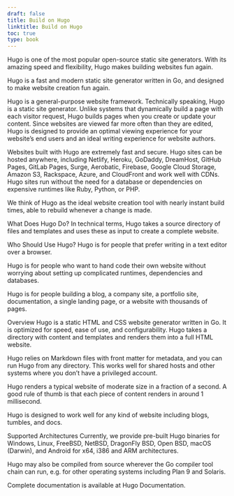 ```yaml
---
draft: false
title: Build on Hugo
linktitle: Build on Hugo
toc: true
type: book
---
```

Hugo is one of the most popular open-source static site generators. With its amazing speed and flexibility, Hugo makes building websites fun again.

Hugo is a fast and modern static site generator written in Go, and designed to make website creation fun again.

Hugo is a general-purpose website framework. Technically speaking, Hugo is a static site generator. Unlike systems that dynamically build a page with each visitor request, Hugo builds pages when you create or update your content. Since websites are viewed far more often than they are edited, Hugo is designed to provide an optimal viewing experience for your website’s end users and an ideal writing experience for website authors.

Websites built with Hugo are extremely fast and secure. Hugo sites can be hosted anywhere, including Netlify, Heroku, GoDaddy, DreamHost, GitHub Pages, GitLab Pages, Surge, Aerobatic, Firebase, Google Cloud Storage, Amazon S3, Rackspace, Azure, and CloudFront and work well with CDNs. Hugo sites run without the need for a database or dependencies on expensive runtimes like Ruby, Python, or PHP.

We think of Hugo as the ideal website creation tool with nearly instant build times, able to rebuild whenever a change is made.

What Does Hugo Do? 
In technical terms, Hugo takes a source directory of files and templates and uses these as input to create a complete website.

Who Should Use Hugo? 
Hugo is for people that prefer writing in a text editor over a browser.

Hugo is for people who want to hand code their own website without worrying about setting up complicated runtimes, dependencies and databases.

Hugo is for people building a blog, a company site, a portfolio site, documentation, a single landing page, or a website with thousands of pages.

Overview
Hugo is a static HTML and CSS website generator written in Go. It is optimized for speed, ease of use, and configurability. Hugo takes a directory with content and templates and renders them into a full HTML website.

Hugo relies on Markdown files with front matter for metadata, and you can run Hugo from any directory. This works well for shared hosts and other systems where you don’t have a privileged account.

Hugo renders a typical website of moderate size in a fraction of a second. A good rule of thumb is that each piece of content renders in around 1 millisecond.

Hugo is designed to work well for any kind of website including blogs, tumbles, and docs.

Supported Architectures
Currently, we provide pre-built Hugo binaries for Windows, Linux, FreeBSD, NetBSD, DragonFly BSD, Open BSD, macOS (Darwin), and Android for x64, i386 and ARM architectures.

Hugo may also be compiled from source wherever the Go compiler tool chain can run, e.g. for other operating systems including Plan 9 and Solaris.

Complete documentation is available at Hugo Documentation.




